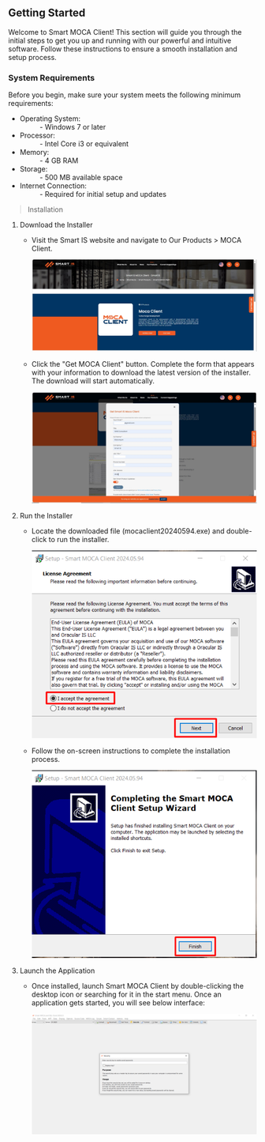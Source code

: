 ## Getting Started

Welcome to Smart MOCA Client! This section will guide you through the initial steps to get you up and running with our powerful and intuitive software. Follow these instructions to ensure a smooth installation and setup process.

### System Requirements
<p>Before you begin, make sure your system meets the following minimum requirements:</p>

- Operating System:
    <dd>- Windows 7 or later</dd>
- Processor:
    <dd>- Intel Core i3 or equivalent
- Memory:
    <dd>- 4 GB RAM</dd>
- Storage:
    <dd>- 500 MB available space</dd>
- Internet Connection: 
    <dd>- Required for initial setup and updates</dd>

> Installation

  1. Download the Installer
       
      - <p> Visit the Smart IS website and navigate to Our Products > MOCA Client.</p>
        <img src="../attachments/Start In.png" alt="Start In">
      - <p> Click the "Get MOCA Client" button. Complete the form that appears with your information to download the latest version of the installer. The download will start automatically.</p>
        <img src="../attachments/Get Smart IS Moca Client.png" alt="Get Smart Moca Client">

  2. Run the Installer
      - <p> Locate the downloaded file (mocaclient20240594.exe) and double-click to run the installer.</p>
        <img src="../attachments/Wizard1.png" alt="Wizard1">
      - <p> Follow the on-screen instructions to complete the installation process.</p>
        <img src="../attachments/Wizard2.png" alt="Wizard2">
  
  3. Launch the Application
      - <p> Once installed, launch Smart MOCA Client by double-clicking the desktop icon or searching for it in the start menu. Once an application gets started, you will see below interface:</p>
        <img src="../attachments/Moca Launch.png" alt="Moca Launch">
